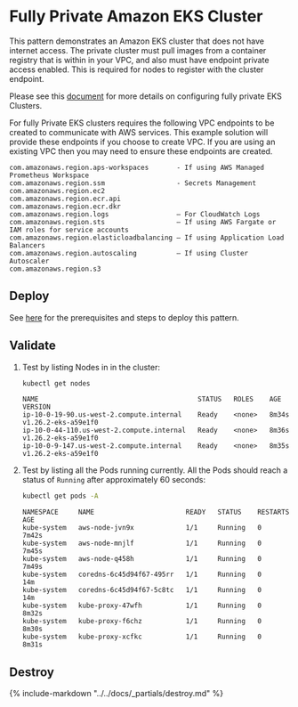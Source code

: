 # Fully Private Amazon EKS Cluster

This pattern demonstrates an Amazon EKS cluster that does not have internet access.
The private cluster must pull images from a container registry that is within in your VPC,
and also must have endpoint private access enabled. This is required for nodes
to register with the cluster endpoint.

Please see this [document](https://docs.aws.amazon.com/eks/latest/userguide/private-clusters.html) for more details on configuring fully private EKS Clusters.

For fully Private EKS clusters requires the following VPC endpoints to be created to communicate with AWS services.
This example solution will provide these endpoints if you choose to create VPC.
If you are using an existing VPC then you may need to ensure these endpoints are created.

    com.amazonaws.region.aps-workspaces       - If using AWS Managed Prometheus Workspace
    com.amazonaws.region.ssm                  - Secrets Management
    com.amazonaws.region.ec2
    com.amazonaws.region.ecr.api
    com.amazonaws.region.ecr.dkr
    com.amazonaws.region.logs                 – For CloudWatch Logs
    com.amazonaws.region.sts                  – If using AWS Fargate or IAM roles for service accounts
    com.amazonaws.region.elasticloadbalancing – If using Application Load Balancers
    com.amazonaws.region.autoscaling          – If using Cluster Autoscaler
    com.amazonaws.region.s3

## Deploy

See [here](https://aws-ia.github.io/terraform-aws-eks-blueprints/main/getting-started/#prerequisites) for the prerequisites and steps to deploy this pattern.

## Validate

1. Test by listing Nodes in in the cluster:

    ```sh
    kubectl get nodes
    ```

    ```text
    NAME                                        STATUS   ROLES    AGE     VERSION
    ip-10-0-19-90.us-west-2.compute.internal    Ready    <none>   8m34s   v1.26.2-eks-a59e1f0
    ip-10-0-44-110.us-west-2.compute.internal   Ready    <none>   8m36s   v1.26.2-eks-a59e1f0
    ip-10-0-9-147.us-west-2.compute.internal    Ready    <none>   8m35s   v1.26.2-eks-a59e1f0
    ```

2. Test by listing all the Pods running currently. All the Pods should reach a status of `Running` after approximately 60 seconds:

    ```sh
    kubectl get pods -A
    ```

    ```text
    NAMESPACE     NAME                       READY   STATUS    RESTARTS   AGE
    kube-system   aws-node-jvn9x             1/1     Running   0          7m42s
    kube-system   aws-node-mnjlf             1/1     Running   0          7m45s
    kube-system   aws-node-q458h             1/1     Running   0          7m49s
    kube-system   coredns-6c45d94f67-495rr   1/1     Running   0          14m
    kube-system   coredns-6c45d94f67-5c8tc   1/1     Running   0          14m
    kube-system   kube-proxy-47wfh           1/1     Running   0          8m32s
    kube-system   kube-proxy-f6chz           1/1     Running   0          8m30s
    kube-system   kube-proxy-xcfkc           1/1     Running   0          8m31s
    ```

## Destroy

{%
   include-markdown "../../docs/_partials/destroy.md"
%}
